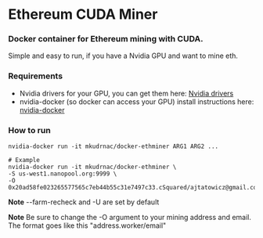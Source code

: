 # Ethereum CUDA Miner


### Docker container for Ethereum mining with CUDA.

Simple and easy to run, if you have a Nvidia GPU and want to mine eth.

### Requirements
- Nvidia drivers for your GPU, you can get them here: [Nvidia drivers](http://www.nvidia.com/Download/index.aspx)
- nvidia-docker (so docker can access your GPU) install instructions here: [nvidia-docker](https://github.com/NVIDIA/nvidia-docker)

### How to run
```
nvidia-docker run -it mkudrnac/docker-ethminer ARG1 ARG2 ...

# Example
nvidia-docker run -it mkudrnac/docker-ethminer \
-S us-west1.nanopool.org:9999 \
-O 0x20ad58fe023265577565c7eb44b55c31e7497c33.cSquared/ajtatowicz@gmail.com
```

**Note** --farm-recheck and -U are set by default

**Note** Be sure to change the -O argument to your mining address and email. The format goes like this "address.worker/email"
